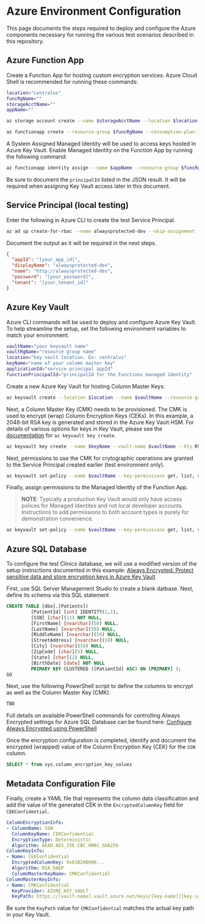 # Azure Environment Configuration

This page documents the steps required to deploy and configure the Azure components necessary for running the various test scenarios described in this repository.

## Azure Function App

Create a Function App for hosting custom encryption services. Azure Cloud Shell is recommended for running these commands:

```bash
location="centralus"
funcRgName=""
storageAcctName=""
appName=""

az storage account create --name $storageAcctName --location $location --resource-group $funcRgName --sku Standard_LRS

az functionapp create --resource-group $funcRgName --consumption-plan-location $location --runtime dotnet --os-type Linux --functions_version 3 --name $appName --storage-account $storageAcctName
```

A System Assigned Managed Identity will be used to access keys hosted in Azure Key Vault. Enable Managed Identity on the Function App by running the following command:

```bash
az functionapp identity assign --name $appName --resource-group $funcRgName
```

Be sure to document the `principalId` listed in the JSON result. It will be required when assigning Key Vault access later in this document.

## Service Principal (local testing)

Enter the following in Azure CLI to create the test Service Principal.

```bash
az ad sp create-for-rbac --name alwaysprotected-dev --skip-assignment
```

Document the output as it will be required in the next steps.

```json
{
  "appId": "[your_app_id]",
  "displayName": "alwaysprotected-dev",
  "name": "http://alwaysprotected-dev",
  "password": "[your_password]",
  "tenant": "[your_tenant_id]"
}
```

## Azure Key Vault

Azure CLI commands will be used to deploy and configure Azure Key Vault. To help streamline the setup, set the following environment variables to match your environment.

```bash
vaultName="your keyvault name"
vaultRgName="resource group name"
location="key vault location. Ex: centralus"
keyName="name of your column master key"
applicationId="service principal appId"
functionPrincipalId="principalId for the Functions managed identity"
```

Create a new Azure Key Vault for hosting Column Master Keys:

```bash
az keyvault create --location $location --name $vaultName --resource-group $vaultRgName --enable-purge-protection true --enable-soft-delete true
```

Next, a Column Master Key (CMK) needs to be provisioned. The CMK is used to encrypt (wrap) Column Encryption Keys (CEKs). In this example, a 2048-bit RSA key is generated and stored in the Azure Key Vault HSM. For details of various options for keys in Key Vault, please see the [documentation](https://docs.microsoft.com/en-us/cli/azure/keyvault/key?view=azure-cli-latest#az-keyvault-key-create) for `az keyvault key create`.

```bash
az keyvault key create --name $keyName --vault-name $vaultName --kty RSA-HSM --protection hsm --size 2048
```

Next, permissions to use the CMK for crytographic operations are granted to the Service Principal created earlier (test environment only).

```bash
az keyvault set-policy --name $vaultName --key-permissions get, list, sign, unwrapKey, verify, wrapKey --resource-group $vaultRgName --spn $applicationId
```

Finally, assign permissions to the Managed Identity of the Function App.

>**NOTE**: Typically a production Key Vault would only have access polices for Managed Identites and not local developer accounts. Instructions to add permissions to both account types is purely for demonstration convenience.

```bash
az keyvault set-policy --name $vaultName --key-permissions get, list, sign, unwrapKey, verify, wrapKey --resource-group $vaultRgName --object-id $functionPrincipalId
```

## Azure SQL Database

To configure the test Clinics database, we will use a modified version of the setup instructions documented in this example: [Always Encrypted: Protect sensitive data and store encryption keys in Azure Key Vault](https://docs.microsoft.com/en-us/azure/sql-database/sql-database-always-encrypted-azure-key-vault?tabs=azure-cli#create-a-blank-sql-database)

First, use SQL Server Management Studio to create a blank datbase. Next, define its schema via this SQL statement

```SQL
CREATE TABLE [dbo].[Patients](
         [PatientId] [int] IDENTITY(1,1),
         [SSN] [char](11) NOT NULL,
         [FirstName] [nvarchar](50) NULL,
         [LastName] [nvarchar](50) NULL,
         [MiddleName] [nvarchar](50) NULL,
         [StreetAddress] [nvarchar](50) NULL,
         [City] [nvarchar](50) NULL,
         [ZipCode] [char](5) NULL,
         [State] [char](2) NULL,
         [BirthDate] [date] NOT NULL
         PRIMARY KEY CLUSTERED ([PatientId] ASC) ON [PRIMARY] );
GO
```

Next, use the following PowerShell script to define the columns to encrypt as well as the Column Master Key (CMK).

```powershell
TBD
```

Full details on available PowerShell commands for controlling Always Encrypted settings for Azure SQL Database can be found here: [Configure Always Encrypted using PowerShell](https://docs.microsoft.com/en-us/sql/relational-databases/security/encryption/configure-always-encrypted-using-powershell?view=sql-server-ver15)

Once the encryption configuration is completed, identify and document the encrypted (wrapped) value of the Column Encryption Key (CEK) for the `SSN` column.

```SQL
SELECT * from sys.column_encryption_key_values
```

## Metadata Configuration File

Finally, create a YAML file that represents the column data classification and add the value of the generated CEK in the `EncryptedColumnKey` field for `CEKConfidential`.

```yaml
ColumnEncryptionInfo:
- ColumnName: SSN
  ColumnKeyName: CEKConfidential
  EncryptionType: Deterministic
  Algorithm: AEAD_AES_256_CBC_HMAC_SHA256
ColumnKeyInfo:
- Name: CEKConfidential
  EncryptedColumnKey: 0x01B200000...
  Algorithm: RSA_OAEP
  ColumnMasterKeyName: CMKConfidential
ColumnMasterKeyInfo:
- Name: CMKConfidential
  KeyProvider: AZURE_KEY_VAULT
  KeyPath: https://[vault-name].vault.azure.net/keys/[key-name]/[key-identifier]
```

Be sure the `KeyPath` value for `CMKConfidential` matches the actual key path in your Key Vault.
